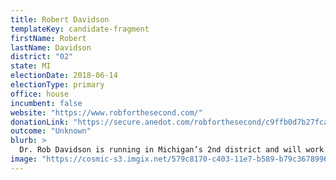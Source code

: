 ```yaml
---
title: Robert Davidson
templateKey: candidate-fragment
firstName: Robert
lastName: Davidson
district: "02"
state: MI
electionDate: 2018-06-14
electionType: primary
office: house
incumbent: false
website: "https://www.robforthesecond.com/"
donationLink: "https://secure.anedot.com/robforthesecond/c9ffb0d7b27fca6727c9c"
outcome: "Unknown"
blurb: >
  Dr. Rob Davidson is running in Michigan’s 2nd district and will work tirelessly so every American can get the opportunity to achieve their American dream, by reducing income inequality, raising wages, strengthening schools, and expanding healthcare to all Americans so families and small businesses can focus on their fullest potential.
image: "https://cosmic-s3.imgix.net/579c8170-c403-11e7-b589-b79c36789960-JD_Site_RobDavidson_1000x600_102717.jpg"
---
```

